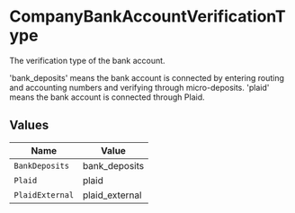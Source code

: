 # CompanyBankAccountVerificationType

The verification type of the bank account.

'bank_deposits' means the bank account is connected by entering routing and accounting numbers and verifying through micro-deposits.
'plaid' means the bank account is connected through Plaid.


## Values

| Name            | Value           |
| --------------- | --------------- |
| `BankDeposits`  | bank_deposits   |
| `Plaid`         | plaid           |
| `PlaidExternal` | plaid_external  |